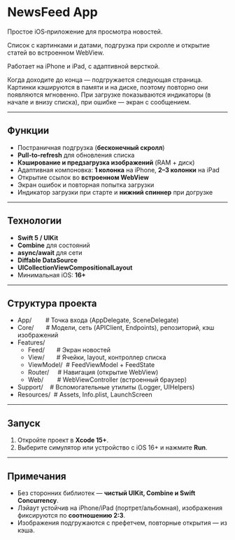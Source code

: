 # NewsFeed App

Простое iOS‑приложение для просмотра новостей.

Список с картинками и датами, подгрузка при скролле и открытие статей во встроенном WebView.

Работает на iPhone и iPad, с адаптивной версткой.

Когда доходите до конца — подгружается следующая страница. Картинки кэшируются в памяти и на диске, поэтому повторно они появляются мгновенно. При загрузке показываются индикаторы (в начале и внизу списка), при ошибке — экран с сообщением.

---

## Функции

- Постраничная подгрузка (**бесконечный скролл**)
- **Pull‑to‑refresh** для обновления списка
- **Кэширование и предзагрузка изображений** (RAM + диск)
- Адаптивная компоновка: **1 колонка** на iPhone, **2–3 колонки** на iPad
- Открытие ссылок во **встроенном WebView**
- Экран ошибок и повторная попытка загрузки
- Индикатор загрузки при старте и **нижний спиннер** при догрузке

---

## Технологии
- **Swift 5 / UIKit**
- **Combine** для состояний
- ****async**/**await**** для сети
- **Diffable DataSource**
- **UICollectionViewCompositionalLayout**
- Минимальная iOS: **16+**

---

## Структура проекта

- App/        # Точка входа (AppDelegate, SceneDelegate)
- Core/       # Модели, сеть (APIClient, Endpoints), репозиторий, кэш изображений
- Features/
	- Feed/       # Экран новостей
	- View/       # Ячейки, layout, контроллер списка
	- ViewModel/  # FeedViewModel + FeedState
	- Router/     # Навигация (открытие WebView)
	- Web/        # WebViewController (встроенный браузер)
- Support/    # Вспомогательные утилиты (Logger, UIHelpers)
- Resources/  # Assets, Info.plist, LaunchScreen

---

## Запуск
1. Откройте проект в **Xcode 15+**.
2. Выберите симулятор или устройство с iOS 16+ и нажмите **Run**.

---

## Примечания
- Без сторонних библиотек — **чистый UIKit, Combine и Swift Concurrency**.
- Лэйаут устойчив на iPhone/iPad (портрет/альбомная), изображения фиксируются по **соотношению 2:3**.
- Изображения подгружаются с префетчем, повторные открытия — из кэша.
